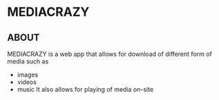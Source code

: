 # MEDIACRAZY

## ABOUT

MEDIACRAZY is a web app that allows for download of different form of media such as

- images
- videos
- music
  It also allows for playing of media on-site


